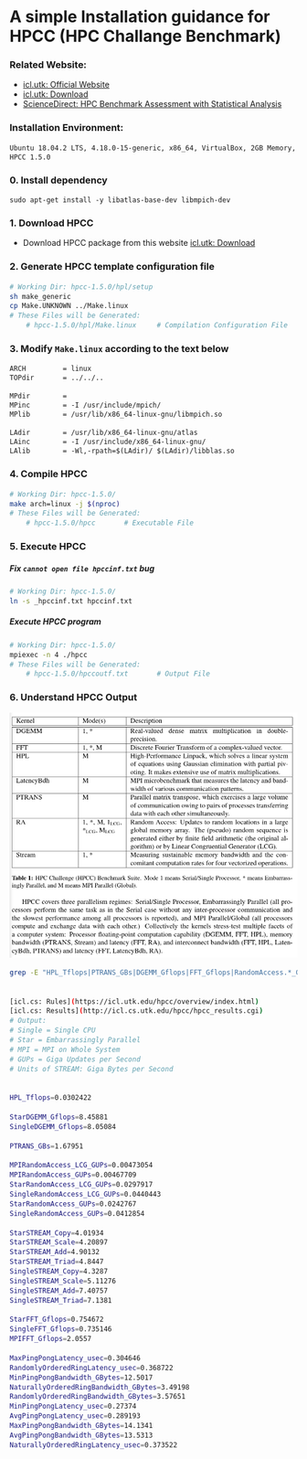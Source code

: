 # A simple Installation guidance for HPCC (HPC Challange Benchmark)

### Related Website:

* [icl.utk: Official Website](https://icl.utk.edu/hpcc/)
* [icl.utk: Download](https://icl.utk.edu/hpcc/software/index.html)
* [ScienceDirect: HPC Benchmark Assessment with Statistical Analysis](https://www.sciencedirect.com/science/article/pii/S1877050914001963)

### Installation Environment:

    Ubuntu 18.04.2 LTS, 4.18.0-15-generic, x86_64, VirtualBox, 2GB Memory, HPCC 1.5.0

### 0. Install dependency

    sudo apt-get install -y libatlas-base-dev libmpich-dev

### 1. Download HPCC

* Download HPCC package from this website [icl.utk: Download](https://icl.utk.edu/hpcc/software/index.html)

### 2. Generate HPCC template configuration file

```bash
# Working Dir: hpcc-1.5.0/hpl/setup
sh make_generic
cp Make.UNKNOWN ../Make.linux
# These Files will be Generated:
	# hpcc-1.5.0/hpl/Make.linux		# Compilation Configuration File
```

### 3. Modify `Make.linux` according to the text below

    ARCH         = linux
    TOPdir       = ../../..
    
    MPdir        = 
    MPinc        = -I /usr/include/mpich/
    MPlib        = /usr/lib/x86_64-linux-gnu/libmpich.so
    
    LAdir        = /usr/lib/x86_64-linux-gnu/atlas
    LAinc        = -I /usr/include/x86_64-linux-gnu/
    LAlib        = -Wl,-rpath=$(LAdir)/ $(LAdir)/libblas.so

### 4. Compile HPCC

```bash
# Working Dir: hpcc-1.5.0/
make arch=linux -j $(nproc)
# These Files will be Generated:
	# hpcc-1.5.0/hpcc		# Executable File
```

### 5. Execute HPCC

##### Fix `cannot open file hpccinf.txt` bug

```bash
# Working Dir: hpcc-1.5.0/
ln -s _hpccinf.txt hpccinf.txt
```

##### Execute HPCC program

```bash
# Working Dir: hpcc-1.5.0/
mpiexec -n 4 ./hpcc
# These Files will be Generated:
	# hpcc-1.5.0/hpccoutf.txt		# Output File
```

### 6. Understand HPCC Output

<img src="typora-images-assets/1575273001751.png" alt="1575273001751" style="zoom: 67%;" />

```bash
grep -E "HPL_Tflops|PTRANS_GBs|DGEMM_Gflops|FFT_Gflops|RandomAccess.*_GUPs|.+STREAM_|Latency_usec|Bandwidth_GBytes" hpccoutf.txt


[icl.cs: Rules](https://icl.utk.edu/hpcc/overview/index.html)
[icl.cs: Results](http://icl.cs.utk.edu/hpcc/hpcc_results.cgi)
# Output:
# Single = Single CPU
# Star = Embarrassingly Parallel
# MPI = MPI on Whole System
# GUPs = Giga Updates per Second
# Units of STREAM: Giga Bytes per Second


HPL_Tflops=0.0302422

StarDGEMM_Gflops=8.45881
SingleDGEMM_Gflops=8.05084

PTRANS_GBs=1.67951

MPIRandomAccess_LCG_GUPs=0.00473054
MPIRandomAccess_GUPs=0.00467709
StarRandomAccess_LCG_GUPs=0.0297917
SingleRandomAccess_LCG_GUPs=0.0440443
StarRandomAccess_GUPs=0.0242767
SingleRandomAccess_GUPs=0.0412854

StarSTREAM_Copy=4.01934
StarSTREAM_Scale=4.20897
StarSTREAM_Add=4.90132
StarSTREAM_Triad=4.8447
SingleSTREAM_Copy=4.3287
SingleSTREAM_Scale=5.11276
SingleSTREAM_Add=7.40757
SingleSTREAM_Triad=7.1381

StarFFT_Gflops=0.754672
SingleFFT_Gflops=0.735146
MPIFFT_Gflops=2.0557

MaxPingPongLatency_usec=0.304646
RandomlyOrderedRingLatency_usec=0.368722
MinPingPongBandwidth_GBytes=12.5017
NaturallyOrderedRingBandwidth_GBytes=3.49198
RandomlyOrderedRingBandwidth_GBytes=3.57651
MinPingPongLatency_usec=0.27374
AvgPingPongLatency_usec=0.289193
MaxPingPongBandwidth_GBytes=14.1341
AvgPingPongBandwidth_GBytes=13.5313
NaturallyOrderedRingLatency_usec=0.373522
```

